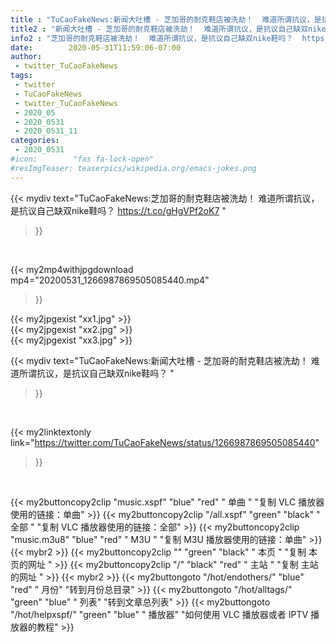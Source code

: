 ```yaml
---
title : "TuCaoFakeNews:新闻大吐槽 - 芝加哥的耐克鞋店被洗劫！  难道所谓抗议，是抗议自己缺双nike鞋吗？ "
title2 : "新闻大吐槽 - 芝加哥的耐克鞋店被洗劫！  难道所谓抗议，是抗议自己缺双nike鞋吗？ "
info2 : "芝加哥的耐克鞋店被洗劫！  难道所谓抗议，是抗议自己缺双nike鞋吗？  https://t.co/gHgVPf2oK7 "
date:        2020-05-31T11:59:06-07:00
author:
 - twitter_TuCaoFakeNews
tags:
 - twitter
 - TuCaoFakeNews
 - twitter_TuCaoFakeNews
 - 2020_05
 - 2020_0531
 - 2020_0531_11
categories:
 - 2020_0531
#icon:        "fas fa-lock-open"
#resImgTeaser: teaserpics/wikipedia.org/emacs-jokes.png
---
```


{{< mydiv text="TuCaoFakeNews:芝加哥的耐克鞋店被洗劫！  难道所谓抗议，是抗议自己缺双nike鞋吗？  https://t.co/gHgVPf2oK7 "
>}}
<br>


{{< my2mp4withjpgdownload mp4="20200531_1266987869505085440.mp4"
>}}

{{< my2jpgexist "xx1.jpg" >}}<br>
{{< my2jpgexist "xx2.jpg" >}}<br>
{{< my2jpgexist "xx3.jpg" >}}<br>



{{< mydiv text="TuCaoFakeNews:新闻大吐槽 - 芝加哥的耐克鞋店被洗劫！  难道所谓抗议，是抗议自己缺双nike鞋吗？ "
>}}
<br>

{{< my2linktextonly link="https://twitter.com/TuCaoFakeNews/status/1266987869505085440"
>}}


<br>

{{< my2buttoncopy2clip "music.xspf"        "blue"   "red"    " 单曲 "  "复制 VLC 播放器使用的链接：单曲" >}} {{< my2buttoncopy2clip "/all.xspf"         "green"  "black"  " 全部 "  "复制 VLC 播放器使用的链接：全部" >}} {{< my2buttoncopy2clip "music.m3u8"        "blue"   "red"    " M3U  "    "复制 M3U 播放器使用的链接：单曲" >}} {{< mybr2 >}} {{< my2buttoncopy2clip ""                  "green"  "black"  " 本页 "    "复制 本页的网址 " >}} {{< my2buttoncopy2clip "/"                 "black"  "red"    " 主站 "    "复制 主站的网址 " >}} {{< mybr2 >}} {{< my2buttongoto      "/hot/endothers/"   "blue"   "red"    " 月份"   "转到月份总目录" >}} {{< my2buttongoto      "/hot/alltags/"     "green"  "blue"   " 列表"   "转到文章总列表" >}} {{< my2buttongoto      "/hot/helpxspf/"    "green"  "blue"   " 播放器" "如何使用 VLC 播放器或者 IPTV 播放器的教程" >}} 
